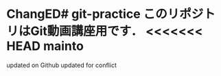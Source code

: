 ChangED# git-practice
このリポジトリはGit動画講座用です．
<<<<<<< HEAD
mainto
=======
updated on Github
updated for conflict

